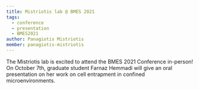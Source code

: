 ```yaml
---
title: Mistriotis lab @ BMES 2021
tags:
  - conference
  - presentation
  - BMES2021
author: Panagiotis Mistriotis
member: panagiotis-mistriotis
---
```


The Mistriotis lab is excited to attend the BMES 2021 Conference in-person! On October 7th, graduate student Farnaz Hemmadi will give an oral presentation on her work on cell entrapment in confined microenvironments. 

